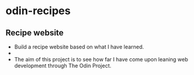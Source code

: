 # odin-recipes
## Recipe website
<ul>
<li>Build a recipe website based on what I have learned.<li>
<li>The aim of this project is to see how far I have come upon leaning web development 
through The Odin Project.</li>
</un>
